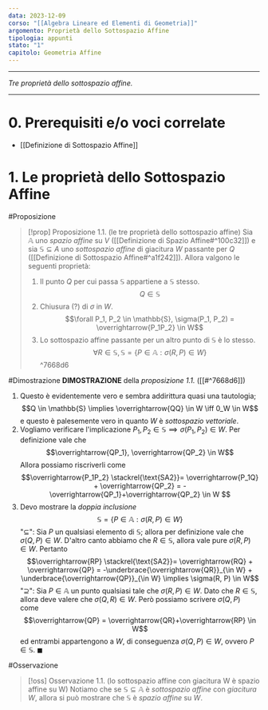 ```yaml
---
data: 2023-12-09
corso: "[[Algebra Lineare ed Elementi di Geometria]]"
argomento: Proprietà dello Sottospazio Affine
tipologia: appunti
stato: "1"
capitolo: Geometria Affine
---
```

- - -
*Tre proprietà dello sottospazio affine.*
- - -
# 0. Prerequisiti e/o voci correlate
- [[Definizione di Sottospazio Affine]]
# 1. Le proprietà dello Sottospazio Affine
#Proposizione 
> [!prop] Proposizione 1.1. (le tre proprietà dello sottospazio affine)
> Sia $\mathbb{A}$ uno *spazio affine* su $V$ ([[Definizione di Spazio Affine#^100c32]]) e sia $\mathbb{S} \subseteq A$ uno *sottospazio affine* di giacitura $W$ passante per $Q$ ([[Definizione di Sottospazio Affine#^a1f242]]).
> Allora valgono le seguenti proprietà:
> 1. Il punto $Q$ per cui passa $\mathbb{S}$ appartiene a $\mathbb{S}$ stesso.
>    $$Q \in \mathbb{S}$$
> 2. Chiusura (?) di $\sigma$ in $W$.
>    $$\forall P_1, P_2 \in \mathbb{S}, \sigma(P_1, P_2) = \overrightarrow{P_1P_2} \in W$$
> 3. Lo sottospazio affine passante per un altro punto di $\mathbb{S}$ è lo stesso.
>    $$\forall R \in \mathbb{S}, \mathbb{S} = \{P \in \mathbb{A}: \sigma(R, P) \in W \}$$
^7668d6

#Dimostrazione
**DIMOSTRAZIONE** della *proposizione 1.1.* ([[#^7668d6]])
1. Questo è evidentemente vero e sembra addirittura quasi una tautologia;
   $$Q \in \mathbb{S} \implies \overrightarrow{QQ} \in W \iff 0_W \in W$$
   e questo è palesemente vero in quanto $W$ è *sottospazio vettoriale*.
2. Vogliamo verificare l'implicazione $P_1, P_2 \in \mathbb{S} \implies \sigma(P_1, P_2) \in W$.
   Per definizione vale che
   $$\overrightarrow{QP_1}, \overrightarrow{QP_2} \in W$$
   Allora possiamo riscriverli come
   $$\overrightarrow{P_1P_2} \stackrel{\text{SA2}}= \overrightarrow{P_1Q} + \overrightarrow{QP_2} = -\overrightarrow{QP_1}+\overrightarrow{QP_2} \in W $$
3. Devo mostrare la *doppia inclusione* 
$$\mathbb{S} = \{P \in \mathbb{A}: \sigma(R, P) \in W \}$$
"$\subseteq$": Sia $P$ un qualsiasi elemento di $\mathbb{S}$; allora per definizione vale che $\sigma(Q, P) \in W$.
D'altro canto abbiamo che $R \in \mathbb{S}$, allora vale pure $\sigma(R, P) \in W$. Pertanto
$$\overrightarrow{RP} \stackrel{\text{SA2}}= \overrightarrow{RQ} + \overrightarrow{QP} = -\underbrace{\overrightarrow{QR}}_{\in W} + \underbrace{\overrightarrow{QP}}_{\in W} \implies \sigma(R, P) \in  W$$
"$\supseteq$": Sia $P \in \mathbb{A}$ un punto qualsiasi tale che $\sigma(R, P) \in W$. Dato che $R \in \mathbb{S}$, allora deve valere che $\sigma(Q, R) \in W$. Però possiamo scrivere $\sigma(Q, P)$ come
$$\overrightarrow{QP} = \overrightarrow{QR}+\overrightarrow{RP} \in W$$
ed entrambi appartengono a $W$, di conseguenza $\sigma(Q,P) \in W$, ovvero $P \in \mathbb{S}$. $\blacksquare$

#Osservazione 
> [!oss] Osservazione 1.1. (lo sottospazio affine con giacitura W è spazio affine su W)
> Notiamo che se $\mathbb{S} \subseteq \mathbb{A}$ è *sottospazio affine* con *giacitura* $W$, allora si può mostrare che $\mathbb{S}$ è *spazio affine* su $W$.